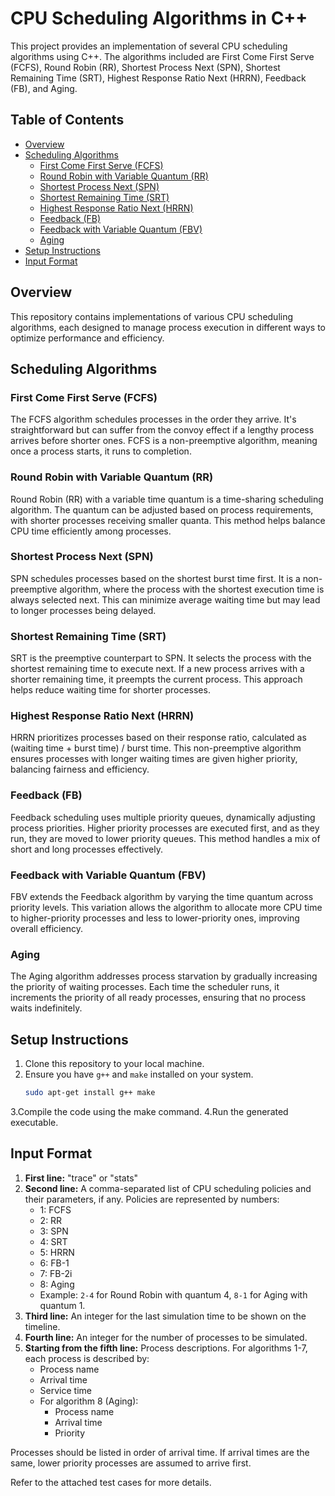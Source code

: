 # CPU Scheduling Algorithms in C++

This project provides an implementation of several CPU scheduling algorithms using C++. The algorithms included are First Come First Serve (FCFS), Round Robin (RR), Shortest Process Next (SPN), Shortest Remaining Time (SRT), Highest Response Ratio Next (HRRN), Feedback (FB), and Aging.

## Table of Contents
- [Overview](#overview)
- [Scheduling Algorithms](#scheduling-algorithms)
  - [First Come First Serve (FCFS)](#first-come-first-serve-fcfs)
  - [Round Robin with Variable Quantum (RR)](#round-robin-with-variable-quantum-rr)
  - [Shortest Process Next (SPN)](#shortest-process-next-spn)
  - [Shortest Remaining Time (SRT)](#shortest-remaining-time-srt)
  - [Highest Response Ratio Next (HRRN)](#highest-response-ratio-next-hrrn)
  - [Feedback (FB)](#feedback-fb)
  - [Feedback with Variable Quantum (FBV)](#feedback-with-variable-quantum-fbv)
  - [Aging](#aging)
- [Setup Instructions](#setup-instructions)
- [Input Format](#input-format)

## Overview

This repository contains implementations of various CPU scheduling algorithms, each designed to manage process execution in different ways to optimize performance and efficiency.

## Scheduling Algorithms

### First Come First Serve (FCFS)

The FCFS algorithm schedules processes in the order they arrive. It's straightforward but can suffer from the convoy effect if a lengthy process arrives before shorter ones. FCFS is a non-preemptive algorithm, meaning once a process starts, it runs to completion.

### Round Robin with Variable Quantum (RR)

Round Robin (RR) with a variable time quantum is a time-sharing scheduling algorithm. The quantum can be adjusted based on process requirements, with shorter processes receiving smaller quanta. This method helps balance CPU time efficiently among processes.

### Shortest Process Next (SPN)

SPN schedules processes based on the shortest burst time first. It is a non-preemptive algorithm, where the process with the shortest execution time is always selected next. This can minimize average waiting time but may lead to longer processes being delayed.

### Shortest Remaining Time (SRT)

SRT is the preemptive counterpart to SPN. It selects the process with the shortest remaining time to execute next. If a new process arrives with a shorter remaining time, it preempts the current process. This approach helps reduce waiting time for shorter processes.

### Highest Response Ratio Next (HRRN)

HRRN prioritizes processes based on their response ratio, calculated as (waiting time + burst time) / burst time. This non-preemptive algorithm ensures processes with longer waiting times are given higher priority, balancing fairness and efficiency.

### Feedback (FB)

Feedback scheduling uses multiple priority queues, dynamically adjusting process priorities. Higher priority processes are executed first, and as they run, they are moved to lower priority queues. This method handles a mix of short and long processes effectively.

### Feedback with Variable Quantum (FBV)

FBV extends the Feedback algorithm by varying the time quantum across priority levels. This variation allows the algorithm to allocate more CPU time to higher-priority processes and less to lower-priority ones, improving overall efficiency.

### Aging

The Aging algorithm addresses process starvation by gradually increasing the priority of waiting processes. Each time the scheduler runs, it increments the priority of all ready processes, ensuring that no process waits indefinitely.

## Setup Instructions

1. Clone this repository to your local machine.
2. Ensure you have `g++` and `make` installed on your system.
   ```bash
   sudo apt-get install g++ make
3.Compile the code using the make command.
4.Run the generated executable.

## Input Format

1. **First line:** "trace" or "stats"
2. **Second line:** A comma-separated list of CPU scheduling policies and their parameters, if any. Policies are represented by numbers:
    - 1: FCFS
    - 2: RR
    - 3: SPN
    - 4: SRT
    - 5: HRRN
    - 6: FB-1
    - 7: FB-2i
    - 8: Aging
    - Example: `2-4` for Round Robin with quantum 4, `8-1` for Aging with quantum 1.
3. **Third line:** An integer for the last simulation time to be shown on the timeline.
4. **Fourth line:** An integer for the number of processes to be simulated.
5. **Starting from the fifth line:** Process descriptions. For algorithms 1-7, each process is described by:
    - Process name
    - Arrival time
    - Service time
    - For algorithm 8 (Aging):
        - Process name
        - Arrival time
        - Priority

Processes should be listed in order of arrival time. If arrival times are the same, lower priority processes are assumed to arrive first.

Refer to the attached test cases for more details.


